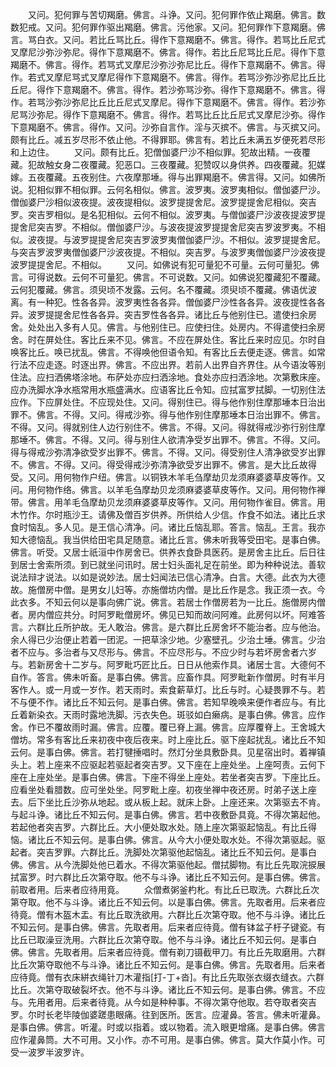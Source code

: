 <!-- { "loadSidebar": true } -->
　　又问。犯何罪与苦切羯磨。佛言。斗诤。又问。犯何罪作依止羯磨。佛言。数数犯戒。又问。犯何罪作驱出羯磨。佛言。污他家。又问。犯何罪作下意羯磨。佛言。骂白衣。又问。若比丘骂比丘。得作下意羯磨不。佛言。得作。若骂比丘尼式叉摩尼沙弥沙弥尼。得作下意羯磨不。佛言。得作。若比丘尼骂比丘尼。得作下意羯磨不。佛言。得作。若骂式叉摩尼沙弥沙弥尼比丘。得作下意羯磨不。佛言。得作。若式叉摩尼骂式叉摩尼得作下意羯磨不。佛言。得作。若骂沙弥沙弥尼比丘比丘尼。得作下意羯磨不。佛言。得作。若沙弥骂沙弥。得作下意羯磨不。佛言。得作。若骂沙弥沙弥尼比丘比丘尼式叉摩尼。得作下意羯磨不。佛言。得作。若沙弥尼骂沙弥尼。得作下意羯磨不。佛言。得作。若骂比丘比丘尼式叉摩尼沙弥。得作下意羯磨不。佛言。得作。又问。沙弥自言作。淫与灭摈不。佛言。与灭摈又问。颇有比丘。减五岁尽形不依止他。不得罪耶。佛言有。若比丘未满五岁便死若尽形和上边住。
　　又问。颇有比丘。犯僧伽婆尸沙不相似罪。犯故出精。一夜覆藏。犯故触女身二夜覆藏。犯恶口。三夜覆藏。犯赞叹以身供养。四夜覆藏。犯媒嫁。五夜覆藏。五夜别住。六夜摩那埵。得与出罪羯磨不。佛言得。又问。如佛所说。犯相似罪不相似罪。云何名相似。佛言。波罗夷。波罗夷相似。僧伽婆尸沙。僧伽婆尸沙相似波夜提。波夜提相似。波罗提提舍尼。波罗提提舍尼相似。突吉罗。突吉罗相似。是名犯相似。云何不相似。波罗夷。与僧伽婆尸沙波夜提波罗提提舍尼突吉罗。不相似。僧伽婆尸沙。与波夜提波罗提提舍尼突吉罗波罗夷。不相似。波夜提。与波罗提提舍尼突吉罗波罗夷僧伽婆尸沙。不相似。波罗提提舍尼。与突吉罗波罗夷僧伽婆尸沙波夜提。不相似。突吉罗。与波罗夷僧伽婆尸沙波夜提波罗提提舍尼。不相似。
　　又问。如佛说有犯可量犯不可量。云何可量犯。佛言。可得说数。云何不可量犯。佛言。不可说数。又问。如佛说犯覆藏犯不覆藏。云何犯覆藏。佛言。须臾顷不发露。云何。名不覆藏。须臾顷不覆藏。佛语优波离。有一种犯。性各各异。波罗夷性各各异。僧伽婆尸沙性各各异。波夜提性各各异。波罗提提舍尼性各各异。突吉罗性各各异。诸比丘与他别住已。遣使扫余房舍。处处出入多有人见。佛言。与他别住已。应使扫住。处房内。不得遣使扫余房舍。时在屏处住。客比丘来不见。佛言。不应在屏处住。客比丘来时应见。尔时自唤客比丘。唤已扰乱。佛言。不得唤他但语令知。有客比丘去便走逐。佛言。如常行法不应走逐。时逐出界。佛言。不应出界。若前人出界自齐界住。从今语汝等别住法。应扫洒佛塔涂地。布萨处亦应扫洒涂地。食处亦应扫洒涂地。次第敷床座。应办洗脚水净水瓶常用水瓶盛满水。应语客比丘令知。应拭富罗拭脚。一切别住法应作。下应屏处住。不应现处住。又问。得别住已。得与他作别住摩那埵本日治出罪不。佛言。不得。又问。得戒沙弥。得与他作别住摩那埵本日治出罪不。佛言。不得。又问。得就别住人边行别住不。佛言。不得。又问。得就得戒沙弥行别住摩那埵不。佛言。不得。又问。得与别住人欲清净受岁出罪不。佛言。不得。又问。得与得戒沙弥清净欲受岁出罪不。佛言。不得。又问。得受别住人清净欲受岁出罪不。佛言。不得。又问。得受得戒沙弥清净欲受岁出罪不。佛言。是大比丘故得受。又问。用何物作户纽。佛言。以铜铁木羊毛刍摩劫贝龙须麻婆婆草皮等作。又问。用何物作络。佛言。以羊毛刍摩劫贝龙须麻婆婆草皮等作。又问。用何物作禅带。佛言。用羊毛刍摩劫贝龙须麻婆婆草皮等作。又问。用何物作雀目。佛言。用木竹作。尔时瓶沙王。请佛及僧百岁供养。所供给人少信。作食不如法。诸比丘求食时恼乱。多人见。是王信心清净。问。诸比丘恼乱耶。答言。恼乱。王言。我亦知大德恼乱。我当供给田宅具足随意。诸比丘言。佛未听我等受田宅。是事白佛。佛言。听受。又居士祇洹中作房舍已。供养衣食卧具医药。是房舍主比丘。后日往到居士舍索所须。到已就坐问讯时。居士妇头面礼足在前坐。即为种种说法。善软说法辩才说法。以如是说妙法。居士妇闻法已信心清净。白言。大德。此衣为大德故。施僧房中僧。是男女儿妇等。亦施僧坊内僧。是比丘作是念。我正须一衣。今此衣多。不知云何以是事向佛广说。佛言。若居士作僧房若为一比丘。施僧房内僧者。房内僧应共分。时阿罗毗僧房坏。佛见已知而故问阿难。此房何以坏。阿难答言。六群比丘所护故。无人敢治。佛言。是六群比丘房舍坏不能治者。应与他治。余人得已少治便止若着一团泥。一把草涂少地。少塞壁孔。少治土埵。佛言。少治者不应与。多治者与又尽形与。佛言。不应尽形与。不应少时与若坏房舍者六岁与。若新房舍十二岁与。阿罗毗巧匠比丘。日日从他索作具。诸居士言。大德何不自作。答言。佛未听畜。是事白佛。佛言。应畜作具。阿罗毗新作僧房。时有半月客作人。或一月或一岁作。若天雨时。索食薪草灯。比丘与时。心疑畏罪不与。若不与便不作。诸比丘不知云何。是事白佛。佛言。若知早晚唤来便作者应与。有比丘着新染衣。天雨时露地洗脚。污衣失色。斑驳如白癞病。是事白佛。佛言。应作舍。作已不覆故雨时漏。佛言。应覆。覆已脊上漏。佛言。应厚覆脊上。王舍城大僧坊。常多有客比丘来初夜中夜后夜来。时上座比丘。驱下座起扰乱。诸比丘不知云何。是事白佛。佛言。若打犍捶唱时。然灯分坐具敷卧具。见星宿出时。着禅镇头上。若上座来不应驱起若驱起者突吉罗。又下座在上座处坐。上座呵责。云何下座在上座处坐。是事白佛。佛言。下座不得坐上座处。若坐者突吉罗。下座比丘。应看坐处看腊数。应可坐处坐。阿罗毗上座。初夜坐禅中夜还房。时弟子送上座去。后下坐比丘沙弥从地起。或从板上起。就床上卧。上座还来。次第驱去不肯。与起斗诤。诸比丘不知云何。是事白佛。佛言。若中夜敷卧具竟。不得次第起他。若起他者突吉罗。六群比丘。大小便处取水处。随上座次第驱起恼乱。有比丘得恼。诸比丘不知云何。是事白佛。佛言。从今大小便处取水处。不得次第驱起。驱起者。突吉罗罪。六群比丘。洗脚处次第驱他起恼乱。诸比丘不知云何。是事白佛。佛言。从今洗脚处他已着水。不得次第驱他起。僧拭脚物。有比丘先取浣捩展拭富罗。时六群比丘次第夺取。他不与斗诤。诸比丘不知云何。是事白佛。佛言。前取者用。后来者应待用竟。
　　众僧煮粥釜杓朼。有比丘已取洗。六群比丘次第夺取。他不与斗诤。诸比丘不知云何。以是事白佛。佛言。先取者用。后来者应待竟。僧有木盔木盂。有比丘取洗欲用。六群比丘次第夺取。他不与斗诤。诸比丘不知云何。是事白佛。佛言。先取者用。后来者应待竟。僧有钵盆子杅子键瓷。有比丘已取澡豆洗用。六群比丘次第夺取。他不与斗诤。诸比丘不知云何。是事白佛。佛言。先取者用。后来者应待竟。僧有剃刀镊截甲刀。有比丘先取磨用。六群比丘次第夺取他不与斗诤。诸比丘不知云何。是事白佛。佛言。先取者用。后来者应待竟。僧有衣床絣衣绳针刀木灌指[打-丁+沓]。有比丘先取张衣缀衣缝衣。六群比丘。次第夺取破裂坏衣。他不与斗诤。诸比丘不知云何。是事白佛。佛言。不应与。先用者用。后来者待竟。从今如是种种事。不得次第夺他取。若夺取者突吉罗。尔时长老毕陵伽婆蹉患眼痛。往到医所。医言。应灌鼻。答言。佛未听灌鼻。是事白佛。佛言。听灌。时或以指着。或以物着。流入眼更增痛。是事白佛。佛言应作灌鼻筒。大不可用。又小作。亦不可用。是事白佛。佛言。莫大作莫小作。可受一波罗半波罗许。
